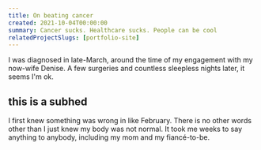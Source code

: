 ```yaml
---
title: On beating cancer
created: 2021-10-04T00:00:00
summary: Cancer sucks. Healthcare sucks. People can be cool
relatedProjectSlugs: [portfolio-site]
---
```


<script context="module">
  export const prerender = true;
</script>

I was diagnosed in late-March, around the time of my engagement with my now-wife Denise. A few surgeries and countless sleepless nights later, it seems I'm ok.

## this is a subhed

I first knew something was wrong in like February. There is no other words other than I just knew my body was not normal. It took me weeks to say anything to anybody, including my mom and my fiancé-to-be.
